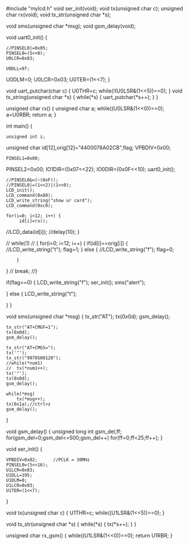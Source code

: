#include "mylcd.h"
void ser_init(void);
void tx(unsigned char c);
unsigned char rx(void);
void tx_str(unsigned char *s);
 
void sms(unsigned char *msg);
void gsm_delay(void);

void uart0_init()
{

	//PINSEL0|=0x05;
	PINSEL0=(5<<0);
	U0LCR=0x83;
	
	U0DLL=97;
 U0DLM=0;
 U0LCR=0x03;
 U0TER=(1<<7);
}

void uart_putchar(char c)
{
	U0THR=c;
 while(!(U0LSR&(1<<5))==0);
}
void tx_string(unsigned char *s)
{
 while(*s) {
 uart_putchar(*s++);
 }
}
 
unsigned char rx()
{
	unsigned char a;
 while((U0LSR&(1<<0))==0);
	a=U0RBR;
 return a;
}


	

int main()
{
	
	unsigned int i;
	
 unsigned char id[12],orig[12]="4400078A02CB",flag;
 VPBDIV=0x00;
	
	PINSEL1=0x00;
PINSEL2=0x00;
IO1DIR=(0x07<<22);
IO0DIR=(0x0F<<10);
	uart0_init();
	
	 
	//PINSEL0&=(~(0xF));
	//PINSEL0|=(1<<2)|(1<<0);
	LCD_init();
	LCD_command(0x80);
	LCD_write_string("show ur card");
	LCD_command(0xc0);
	
	for(i=0; i<12; i++) {
		 id[i]=rx();
  //LCD_data(id[i]);
		 //delay(10);
 }

// while(1)
// {
 for(i=0; i<12; i++) {
		if(id[i]==orig[i])
		{			
  //LCD_write_string("t");
			flag=1;
		}
		else
		{
			 //LCD_write_string("f");
			flag=0;
			
		}
		 
 } 
// break;
 //}


if(flag==0)
{
LCD_write_string("f");
	  ser_init(); 
	sms("alert");

}
else
{
 LCD_write_string("t");

}
}



void sms(unsigned char *msg)
{
	tx_str("AT");
	tx(0x0d);
	gsm_delay();
 
	tx_str("AT+CMGF=1");
	tx(0x0d);
	gsm_delay();
 
	tx_str("AT+CMGS=");
	tx('"');
	tx_str("9970500120");
	//while(*num1)
	//	tx(*num1++);
	tx('"');
	tx(0x0d);
	gsm_delay();
 
	while(*msg)
		tx(*msg++);
	tx(0x1a);//ctrl+z
	gsm_delay();
}
 

void gsm_delay()
{
	unsigned long int gsm_del,ff;
	for(gsm_del=0;gsm_del<=500;gsm_del++)
		 for(ff=0;ff<25;ff++);
}
 

void ser_init()
{
	
	
	VPBDIV=0x02;      //PCLK = 30MHz
	PINSEL0=(5<<16);
	U1LCR=0x83;
	U1DLL=195;
	U1DLM=0;
	U1LCR=0x03;
	U1TER=(1<<7);
}


void tx(unsigned char c)
{
	U1THR=c;
	while((U1LSR&(1<<5))==0);
}
 
void tx_str(unsigned char *s)
{
	while(*s)
	{
		tx(*s++);
	}
}
 
unsigned char rx_gsm()
{
	while((U1LSR&(1<<0))==0);
	return U1RBR;
}


	


